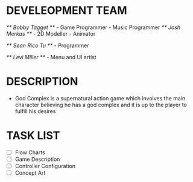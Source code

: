 
DEVELEOPMENT TEAM
=================

  _** Bobby Tagget **_
      - Game Programmer
      - Music Programmer
  _** Josh Merkas **_
      - 2D Modeller
      - Animator
      
  _** Sean Rico Tu **_
      - Programmer
      
  _** Levi Miller **_
      - Menu and UI artist

DESCRIPTION
===========

  * God Complex is a supernatural action game which involves the main character believing he has a god complex and it is up to the player to fulfill his desires
  
TASK LIST
=========

- [ ] Flow Charts
- [ ] Game Description
- [ ] Controller Configuration
- [ ] Concept Art
